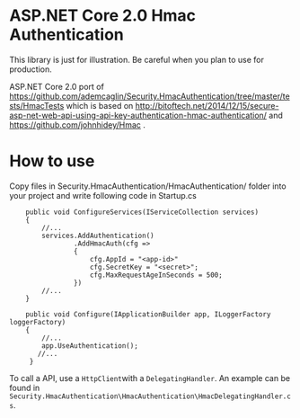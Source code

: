 # ASP.NET Core 2.0 Hmac Authentication 

This library is just for illustration. Be careful when you plan to use for production.

ASP.NET Core 2.0 port of https://github.com/ademcaglin/Security.HmacAuthentication/tree/master/tests/HmacTests which is based on http://bitoftech.net/2014/12/15/secure-asp-net-web-api-using-api-key-authentication-hmac-authentication/ and https://github.com/johnhidey/Hmac .

# How to use

Copy files in Security.HmacAuthentication/HmacAuthentication/ folder into your project and write following code in Startup.cs
		
		public void ConfigureServices(IServiceCollection services)
        {
            //...
			services.AddAuthentication()
					.AddHmacAuth(cfg =>
					{
						cfg.AppId = "<app-id>"
						cfg.SecretKey = "<secret>";
						cfg.MaxRequestAgeInSeconds = 500;
					})
            //...
		}

        public void Configure(IApplicationBuilder app, ILoggerFactory loggerFactory)
        {
            //...
            app.UseAuthentication();
           //...
         }

To call a API, use a `HttpClient`with a `DelegatingHandler`. An example can be found in
`Security.HmacAuthentication\HmacAuthentication\HmacDelegatingHandler.cs`.